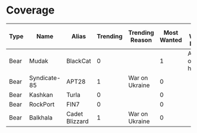# Coverage

| Type | Name         | Alias          | Trending | Trending Reason | Most Wanted | Most Wanted Reason   |
| ---- | ------------ | -------------- | -------- | --------------- | ----------- | -------------------- |
| Bear | Mudak        | BlackCat       | 0        |                 | 1           | Attacks on hospitals |
| Bear | Syndicate-85 | APT28          | 1        | War on Ukraine  | 0           |                      |
| Bear | Kashkan      | Turla          | 0        |                 | 0           |                      |
| Bear | RockPort     | FIN7           | 0        |                 | 0           |                      |
| Bear | Balkhala     | Cadet Blizzard | 1        | War on Ukraine  | 0           |                      |
